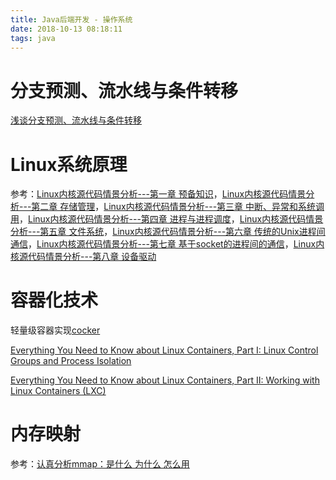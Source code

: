 ```yaml
---
title: Java后端开发 - 操作系统
date: 2018-10-13 08:18:11
tags: java
---
```




# 分支预测、流水线与条件转移

[浅谈分支预测、流水线与条件转移](https://www.cnblogs.com/yangecnu/p/introduce-branch-predict-pipelining-and-conditonal-move-instruction.html)

# Linux系统原理

参考：[Linux内核源代码情景分析---第一章 预备知识](http://blog.sina.com.cn/s/blog_6b94d5680101uwae.html)，[Linux内核源代码情景分析---第二章 存储管理](http://blog.sina.com.cn/s/blog_6b94d5680101v3q8.html)，[Linux内核源代码情景分析---第三章 中断、异常和系统调用](http://blog.sina.com.cn/s/blog_6b94d5680101va6e.html)，[Linux内核源代码情景分析---第四章 进程与进程调度](http://blog.sina.com.cn/s/blog_6b94d5680101vkiv.html)，[Linux内核源代码情景分析---第五章 文件系统](http://blog.sina.com.cn/s/blog_6b94d5680101vfqv.html)，[Linux内核源代码情景分析---第六章 传统的Unix进程间通信](http://blog.sina.com.cn/s/blog_6b94d5680101vnvo.html)，[Linux内核源代码情景分析---第七章 基于socket的进程间的通信](http://blog.sina.com.cn/s/blog_6b94d5680101vr45.html)，[Linux内核源代码情景分析---第八章 设备驱动](http://blog.sina.com.cn/s/blog_6b94d5680101vnw2.html)

# 容器化技术

轻量级容器实现[cocker](https://github.com/calvinwilliams/cocker)

[Everything You Need to Know about Linux Containers, Part I: Linux Control Groups and Process Isolation](https://www.linuxjournal.com/content/everything-you-need-know-about-linux-containers-part-i-linux-control-groups-and-process)

[Everything You Need to Know about Linux Containers, Part II: Working with Linux Containers (LXC)](https://www.linuxjournal.com/content/everything-you-need-know-about-linux-containers-part-ii-working-linux-containers-lxc)

# 内存映射

参考：[认真分析mmap：是什么 为什么 怎么用](https://www.cnblogs.com/huxiao-tee/p/4660352.html)